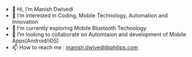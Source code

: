 - 👋 Hi, I’m Manish Dwivedi
- 👀 I’m interested in Coding, Mobile Technology, Automation and Innovation
- 🌱 I’m currently exploring Mobile Bluetooth Technology 
- 💞️ I’m looking to collaborate on Automtaion and development of Mobile Apps(Android/iOS)
- 📫 How to reach me : manish.dwivedi@philips.com

<!---
manishdwivedi0801/manishdwivedi0801 is a ✨ special ✨ repository because its `README.md` (this file) appears on your GitHub profile.
You can click the Preview link to take a look at your changes.
--->
